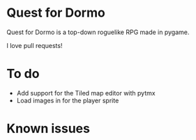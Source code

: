 # Quest for Dormo
Quest for Dormo is a top-down roguelike RPG made in pygame.

I love pull requests!

# To do
- Add support for the Tiled map editor with pytmx
- Load images in for the player sprite

# Known issues
